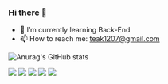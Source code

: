 ### Hi there 👋

- 🌱 I’m currently learning Back-End 
- 📫 How to reach me: teak1207@gmail.com

![Anurag's GitHub stats](https://github-readme-stats.vercel.app/api?username=teak1207&show_icons=true&theme=radical)

<img src="https://img.shields.io/badge/java-red?style=flat&logo=Java&logoColor=white"/>
<img src="https://img.shields.io/badge/Python-blue?style=flat&logo=Python&logoColor=white"/>
<img src="https://img.shields.io/badge/HTML5-black?style=flat&logo=HTML5&logoColor=white"/>
<img src="https://img.shields.io/badge/JavaScript-black?style=flat&logo=JavaScript&logoColor=white"/>
<a href="https://www.notion.so/Gong-62ac5ac4d1b940b8ab97f2eac3dfa07f" target="_blank"><img src="https://img.shields.io/badge/Notion-black?style=flat&logo=Notion&logoColor=white"/></a>



<!--

**teak1207/teak1207** is a ✨ _special_ ✨ repository because its `README.md` (this file) appears on your GitHub profile.

Here are some ideas to get you started:

- 🔭 I’m currently working on ...
- 🌱 I’m currently learning ...
- 👯 I’m looking to collaborate on ...
- 🤔 I’m looking for help with ...
- 💬 Ask me about ...
- 📫 How to reach me: ...
- 😄 Pronouns: ...
- ⚡ Fun fact: ...
-->
